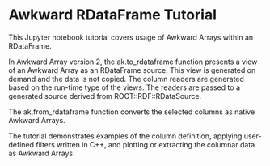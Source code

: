 # Awkward RDataFrame Tutorial
This Jupyter notebook tutorial covers usage of Awkward Arrays within an RDataFrame.

In Awkward Array version 2, the ak.to_rdataframe function presents a view of an Awkward Array as an RDataFrame source. This view is generated on demand and the data is not copied. The column readers are generated based on the run-time type of the views. The readers are passed to a generated source derived from ROOT::RDF::RDataSource.

The ak.from_rdataframe function converts the selected columns as native Awkward Arrays.

The tutorial demonstrates examples of the column definition, applying user-defined filters written in C++, and plotting or extracting the columnar data as Awkward Arrays.


